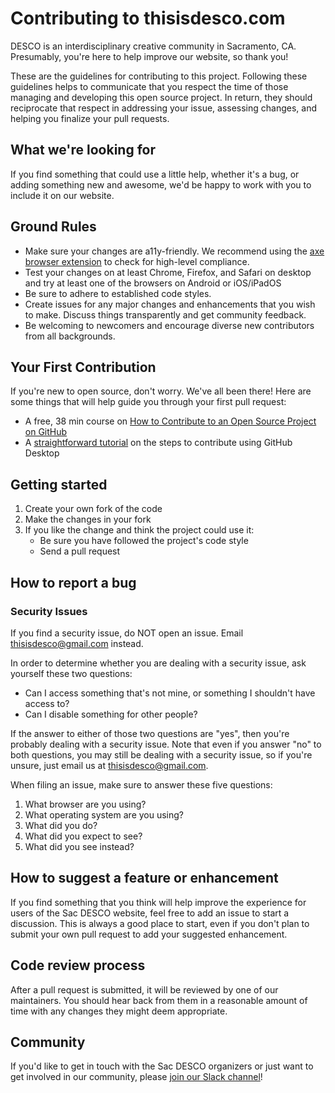 # Contributing to thisisdesco.com

DESCO is an interdisciplinary creative community in Sacramento, CA. Presumably, you're here to help improve our website, so thank you!

These are the guidelines for contributing to this project. Following these guidelines helps to communicate that you respect the time of those managing and developing this open source project. In return, they should reciprocate that respect in addressing your issue, assessing changes, and helping you finalize your pull requests.

## What we're looking for

If you find something that could use a little help, whether it's a bug, or adding something new and awesome, we'd be happy to work with you to include it on our website.

## Ground Rules

* Make sure your changes are a11y-friendly. We recommend using the [axe browser extension](https://www.deque.com/axe/axe-for-web/) to check for high-level compliance.
* Test your changes on at least Chrome, Firefox, and Safari on desktop and try at least one of the browsers on Android or iOS/iPadOS
* Be sure to adhere to established code styles.
* Create issues for any major changes and enhancements that you wish to make. Discuss things transparently and get community feedback.
* Be welcoming to newcomers and encourage diverse new contributors from all backgrounds.

## Your First Contribution

If you're new to open source, don't worry. We've all been there! Here are some things that will help guide you through your first pull request:

* A free, 38 min course on [How to Contribute to an Open Source Project on GitHub](https://egghead.io/courses/how-to-contribute-to-an-open-source-project-on-github)
* A [straightforward tutorial](https://github.com/firstcontributions/first-contributions/blob/master/github-desktop-tutorial.md) on the steps to contribute using GitHub Desktop

## Getting started

1. Create your own fork of the code
2. Make the changes in your fork
3. If you like the change and think the project could use it:
    * Be sure you have followed the project's code style
    * Send a pull request

## How to report a bug

### Security Issues

If you find a security issue, do NOT open an issue. Email thisisdesco@gmail.com instead.

In order to determine whether you are dealing with a security issue, ask yourself these two questions:

* Can I access something that's not mine, or something I shouldn't have access to?
* Can I disable something for other people?

If the answer to either of those two questions are "yes", then you're probably dealing with a security issue. Note that even if you answer "no" to both questions, you may still be dealing with a security issue, so if you're unsure, just email us at thisisdesco@gmail.com.

When filing an issue, make sure to answer these five questions:

1. What browser are you using?
2. What operating system are you using?
3. What did you do?
4. What did you expect to see?
5. What did you see instead?

## How to suggest a feature or enhancement

If you find something that you think will help improve the experience for users of the Sac DESCO website, feel free to add an issue to start a discussion. This is always a good place to start, even if you don't plan to submit your own pull request to add your suggested enhancement.

## Code review process

After a pull request is submitted, it will be reviewed by one of our maintainers. You should hear back from them in a reasonable amount of time with any changes they might deem appropriate.

## Community

If you'd like to get in touch with the Sac DESCO organizers or just want to get involved in our community, please [join our Slack channel](https://sac-desco.slack.com/)!
